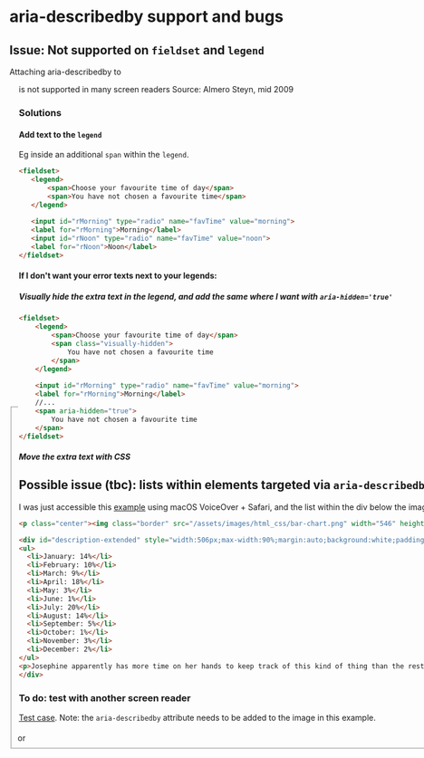 # aria-describedby support and bugs

## Issue: Not supported on `fieldset` and `legend`

Attaching aria-describedby to <fieldset> or <legend> is not supported in many screen readers
Source: Almero Steyn, mid 2009

### Solutions

#### Add text to the `legend`

 Eg inside an additional `span` within the `legend`.

 ```html
 <fieldset>
    <legend>
        <span>Choose your favourite time of day</span>
        <span>You have not chosen a favourite time</span>
    </legend>
    
    <input id="rMorning" type="radio" name="favTime" value="morning">
    <label for="rMorning">Morning</label>
    <input id="rNoon" type="radio" name="favTime" value="noon">
    <label for="rNoon">Noon</label>
</fieldset>   
 ```

#### If I don't want your error texts next to your legends:

##### Visually hide the extra text in the legend, and add the same where I want with `aria-hidden='true'`

```html
<fieldset>
    <legend>
        <span>Choose your favourite time of day</span>
        <span class="visually-hidden">
            You have not chosen a favourite time
        </span>
    </legend>
    
    <input id="rMorning" type="radio" name="favTime" value="morning">
    <label for="rMorning">Morning</label>
    //...
    <span aria-hidden="true">
        You have not chosen a favourite time
    </span>
</fieldset>
```

##### Move the extra text with CSS

## Possible issue (tbc): lists within elements targeted via `aria-describedby` not (always) read out

I was just accessible this [example](https://dequeuniversity.com/class/images2/alt-text/complex) using macOS VoiceOver + Safari, and the list within the div below the image was omitted and skipped over.

```html
<p class="center"><img class="border" src="/assets/images/html_css/bar-chart.png" width="546" height="330" alt="Bar chart with percentages. Extended description below chart." aria-describedby="description-extended"></p>

<div id="description-extended" style="width:506px;max-width:90%;margin:auto;background:white;padding:20px;border:1px solid gray;"><p>Last year, Josephine kept track of the number of times she saw squirrels outside of the window while eating meals. She took this data and calculated the overall relative yearly percentage of meals with squirrel sightings on a monthly basis. The monthly proportion, or percentage, of squirrel sightings during meals over the course of the year is as follows:</p>
<ul>
  <li>January: 14%</li>
  <li>February: 10%</li>
  <li>March: 9%</li>
  <li>April: 18%</li>
  <li>May: 3%</li>
  <li>June: 1%</li>
  <li>July: 20%</li>
  <li>August: 14%</li>
  <li>September: 5%</li>
  <li>October: 1%</li>
  <li>November: 3%</li>
  <li>December: 2%</li>
</ul>
<p>Josephine apparently has more time on her hands to keep track of this kind of thing than the rest of us.</p>
</div>
```

### To do: test with another screen reader

[Test case](https://dequeuniversity.com/class/images2/alt-text/complex). Note: the `aria-describedby` attribute needs to be added to the image in this example.